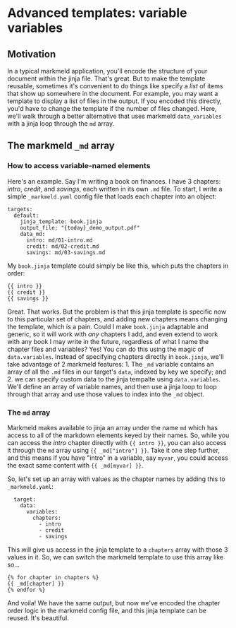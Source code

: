 # Advanced templates: variable variables

## Motivation

In a typical markmeld application, you'll encode the structure of your document within the jinja file. That's great. But to make the template reusable, sometimes it's convenient to do things like specify a *list* of items that show up somewhere in the document. For example, you may want a template to display a list of files in the output. If you encoded this directly, you'd have to change the template if the number of files changed. Here, we'll walk through a better alternative that uses markmeld `data_variables` with a jinja loop through the `md` array.

## The markmeld `_md` array

### How to access variable-named elements

Here's an example. Say I'm writing a book on finances. I have 3 chapters: *intro*, *credit*, and *savings*, each written in its own `.md` file. To start, I write a simple `_markmeld.yaml` config file that loads each chapter into an object:

```
targets:
  default:
    jinja_template: book.jinja
    output_file: "{today}_demo_output.pdf"
    data_md:
      intro: md/01-intro.md
      credit: md/02-credit.md
      savings: md/03-savings.md

```

My `book.jinja` template could simply be like this, which puts the chapters in order:

```
{{ intro }}
{{ credit }}
{{ savings }}
```

Great. That works. But the problem is that this jinja template is specific now to this particular set of chapters, and adding new chapters means changing the template, which is a pain. Could I make `book.jinja` adaptable and generic, so it will work with *any* chapters I add, and even extend to work with any book I may write in the future, regardless of what I name the chapter files and variables? Yes! You can do this using the magic of `data.variables`. Instead of specifying chapters directly in `book.jinja`, we'll take advantage of 2 markmeld features: 1. The `_md` variable contains an array of all the `.md` files in our target's `data`, indexed by key we specify; and 2. we can specify custom data to the jinja tempalte using `data.variables`. We'll define an array of variable names, and then use a jinja loop to loop through that array and use those values to index into the `_md` object.

### The `md` array

Markmeld makes available to jinja an array under the name `md` which has access to all of the markdown elements keyed by their names. So, while you can access the *intro* chapter directly with `{{ intro }}`, you can also access it through the `md` array using `{{ _md["intro"] }}`. Take it one step further, and this means if you have "intro" in a variable, say `myvar`, you could access the exact same content with `{{ _md[myvar] }}`.

So, let's set up an array with values as the chapter names by adding this to `_markmeld.yaml`:

```
  target:
    data:
      variables:
        chapters:
          - intro
          - credit
          - savings
```

This will give us access in the jinja template to a `chapters` array with those 3 values in it. So, we can switch the markmeld template to use this array like so...

```
{% for chapter in chapters %}
{{ _md[chapter] }}
{% endfor %}
```

And voila! We have the same output, but now we've encoded the chapter order logic in the markmeld config file, and this jinja template can be reused. It's beautiful.


